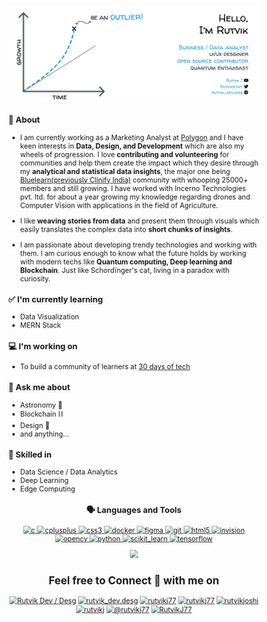
<img src= "./assets/github banner.png"></img>
<!-- Create a tabular data for blog posts-->

### 👤 About
- I am currently working as a Marketing Analyst at [Polygon](https://polygon.technology) and I have keen interests in **Data, Design, and Development** which are also my wheels of progression. I love **contributing and volunteering** for communities and help them create the impact which they desire through my **analytical and statistical data insights**, the major one being [Bluelearn(previously Clinify India)](https://bluelearn.in) community with whooping 25000+ members and still growing. I have worked with Incerno Technologies pvt. ltd. for about a year growing my knowledge regarding drones and Computer Vision with applications in the field of Agriculture. 

- I like **weaving stories from data** and present them through visuals which easily translates the complex data into **short chunks of insights**.

- I am passionate about developing trendy technologies and working with them. I am curious enough to know what the future holds by working with modern techs like **Quantum computing, Deep learning and Blockchain**. Just like Schordïnger's cat, living in a paradox with curiosity.


### ✅ I'm currently learning
- Data Visualization
- MERN Stack

### 💻 I'm working on
- To build a community of learners at [30 days of tech](https://github.com/30days-of-Tech)
<!-- - ![TeachmeStack](https://github.com/RutvikJ77/TeachmeStack) -->

### 💭 Ask me about
- Astronomy 🔭
- Blockchain ⛓
- Design 🎨
- and anything...
<!-- 
### 🌴 Fun facts
- Trying to explore the mysteries.
- Congratualtions on making through the shell.-->

### 🎯 Skilled in
- Data Science / Data Analytics
- Deep Learning
- Edge Computing

<h3 align="center">🗣 Languages and Tools</h3>

<p align="center"> <a href="https://www.cprogramming.com/" target="_blank"> <img src="https://img.icons8.com/color/48/000000/c-programming.png" alt="c" width="40" height="40"/> </a> <a href="https://www.w3schools.com/cpp/" target="_blank"> <img src="https://img.icons8.com/color/48/000000/c-plus-plus-logo.png" alt="cplusplus" width="40" height="40"/> </a> <a href="https://www.w3schools.com/css/" target="_blank"> <img src="https://img.icons8.com/color/48/000000/css3.png" alt="css3" width="40" height="40"/> </a> <a href="https://www.docker.com/" target="_blank"> <img src="https://img.icons8.com/color/48/000000/docker.png" alt="docker" width="40" height="40"/> </a> <a href="https://www.figma.com/" target="_blank"> <img src="https://www.vectorlogo.zone/logos/figma/figma-icon.svg" alt="figma" width="40" height="40"/> </a> <a href="https://git-scm.com/" target="_blank"> <img src="https://www.vectorlogo.zone/logos/git-scm/git-scm-icon.svg" alt="git" width="40" height="40"/> </a> <a href="https://www.w3.org/html/" target="_blank"> <img src="https://img.icons8.com/color/48/000000/html-5.png" alt="html5" width="40" height="40"/> </a> <a href="https://www.invisionapp.com/" target="_blank"> <img src="https://www.vectorlogo.zone/logos/invisionapp/invisionapp-icon.svg" alt="invision" width="40" height="40"/> </a> <a href="https://opencv.org/" target="_blank"> <img src="https://www.vectorlogo.zone/logos/opencv/opencv-icon.svg" alt="opencv" width="40" height="40"/> </a> <a href="https://www.python.org" target="_blank"> <img src="https://img.icons8.com/color/48/000000/python.png" alt="python" width="40" height="40"/> </a> <a href="https://sklearn.org/" target="_blank"> <img src="https://upload.wikimedia.org/wikipedia/commons/0/05/Scikit_learn_logo_small.svg" alt="scikit_learn" width="40" height="40"/> </a> <a href="https://www.tensorflow.org" target="_blank"> <img src="https://www.vectorlogo.zone/logos/tensorflow/tensorflow-icon.svg" alt="tensorflow" width="40" height="40"/> </a> </p>


<p align="center">
  <img src = "https://github-readme-stats.vercel.app/api?username=RutvikJ77&show_icons=true&theme=algolia&hide_rank=true">
</p>
<!--   <img src = "https://github-readme-streak-stats.herokuapp.com/?user=RutvikJ77&theme=algolia"> -->


<h2 align="center">Feel free to Connect 👥 with me on</h2>
<p align="center">
<a href="https://www.youtube.com/channel/UCAfn8QoFhmSDhMYApwG6YnA/featured" target="blank"><img align="center" src="https://img.icons8.com/color/48/000000/youtube-play.png" alt="Rutvik Dev / Desg"/></a>
<a href="https://instagram.com/rutvik_dev.desg" target="blank"><img align="center" src="https://img.icons8.com/fluent/48/000000/instagram-new.png" alt="rutvik_dev.desg" /></a>
<a href="https://www.twitter.com/Rutvikstwt" target="blank"><img align="center" src="https://img.icons8.com/fluent/48/000000/twitter.png" alt="rutvikj77"/></a>
<a href="https://dev.to/rutvikj77" target="blank"><img align="center" src="https://img.icons8.com/windows/48/4a90e2/dev.png" alt="rutvikj77" /></a>
<a href="https://linkedin.com/in/rutvikjoshi" target="blank"><img align="center" src="https://img.icons8.com/color/48/000000/linkedin.png" alt="rutvikjoshi"/></a>
<a href="https://www.behance.net/rutvikj" target="blank"><img align="center" src="https://img.icons8.com/color/48/000000/behance.png" alt="rutvikj"/></a>
<a href="https://medium.com/@rutvikj77" target="blank"><img align="center" src="https://img.icons8.com/color/48/ffffff/medium-monogram.png" alt="@rutvikj77"/></a>
<a href="https://www.hackerrank.com/RutvikJ77" target="blank"><img align="center" src="https://img.icons8.com/windows/48/26e07f/hackerrank.png" alt="RutvikJ77"/></a>
</p>

